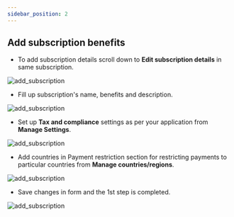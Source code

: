 ```yaml
---
sidebar_position: 2
---
```


## Add subscription benefits

- To add subscription details scroll down to **Edit subscription details** in same subscription.

![add_subscription](/img/add-subscription/add_subscription_3.png)

- Fill up subscription's name, benefits and description.

![add_subscription](/img/add-subscription/add_subscription_4.png)

- Set up **Tax and compliance** settings as per your application from **Manage Settings**.

![add_subscription](/img/add-subscription/add_subscription_5.png)

- Add countries in Payment restriction section for restricting payments to particular countries from **Manage countries/regions**.

![add_subscription](/img/add-subscription/add_subscription_6.png)

- Save changes in form and the 1st step is completed.

![add_subscription](/img/add-subscription/add_subscription_7.png)
